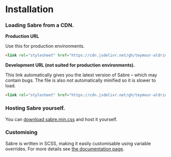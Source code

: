# Installation
### Loading Sabre from a CDN.
**Production URL**

Use this for production environments.
```html
<link rel="stylesheet" href="https://cdn.jsdelivr.net/gh/teymour-aldridge/sabre@master/sass/styles.min.css">
```
**Development URL (not suited for production environments).**

This link automatically gives you the latest version of Sabre – which may contain bugs.
The file is also not automatically minified so it is slower to load.
```html
<link rel="stylesheet" href="https://cdn.jsdelivr.net/gh/teymour-aldridge/sabre/sass/styles.css">
```
### Hosting Sabre yourself.
You can <a href="https://cdn.jsdelivr.net/gh/teymour-aldridge/sabre/sass/styles.min.css">download sabre.min.css</a> and host it yourself.
### Customising
Sabre is written in SCSS, making it easily customisable using variable overrides. For more details see [the documentation page](getting-started/customisation.md).